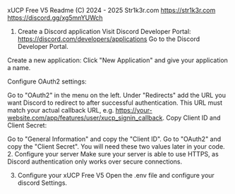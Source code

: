 xUCP Free V5 Readme
(C) 2024 - 2025 Str1k3r.com
https://str1k3r.com
https://discord.gg/xg5mnYUWch

1. Create a Discord application
Visit Discord Developer Portal: https://discord.com/developers/applications
Go to the Discord Developer Portal.

Create a new application:
Click "New Application" and give your application a name.

Configure OAuth2 settings:

Go to "OAuth2" in the menu on the left.
Under "Redirects" add the URL you want Discord to redirect to after successful authentication. This URL must match your actual callback 
URL, e.g. https://your-website.com/app/features/user/xucp_signin_callback.
Copy Client ID and Client Secret:

Go to "General Information" and copy the "Client ID".
Go to "OAuth2" and copy the "Client Secret". You will need these two values ​​later in your code.
2. Configure your server
Make sure your server is able to use HTTPS, as Discord authentication only works over secure connections.

3. Configure your xUCP Free V5
Open the .env file and configure your discord Settings.
